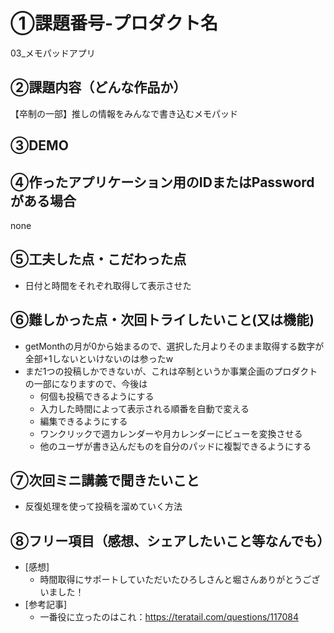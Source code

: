 # ①課題番号-プロダクト名
03_メモパッドアプリ

## ②課題内容（どんな作品か）
【卒制の一部】推しの情報をみんなで書き込むメモパッド

## ③DEMO


## ④作ったアプリケーション用のIDまたはPasswordがある場合
none

## ⑤工夫した点・こだわった点
- 日付と時間をそれぞれ取得して表示させた

## ⑥難しかった点・次回トライしたいこと(又は機能)
- getMonthの月が0から始まるので、選択した月よりそのまま取得する数字が全部+1しないといけないのは参ったw
- まだ1つの投稿しかできないが、これは卒制というか事業企画のプロダクトの一部になりますので、今後は
  - 何個も投稿できるようにする
  - 入力した時間によって表示される順番を自動で変える
  - 編集できるようにする
  - ワンクリックで週カレンダーや月カレンダーにビューを変換させる
  - 他のユーザが書き込んだものを自分のパッドに複製できるようにする

## ⑦次回ミニ講義で聞きたいこと
- 反復処理を使って投稿を溜めていく方法

## ⑧フリー項目（感想、シェアしたいこと等なんでも）
- [感想]
  - 時間取得にサポートしていただいたひろしさんと堀さんありがとうございました！
- [参考記事]
  - 一番役に立ったのはこれ：https://teratail.com/questions/117084
